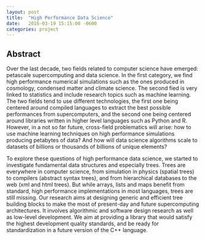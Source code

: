 ```yaml
---
layout: post
title:  "High Performance Data Science"
date:   2016-03-19 15:15:00 -0600
categories: project
---
```


## Abstract

Over the last decade, two fields related to computer science have emerged: petascale supercomputing and data science. In the first category, we find high performance numerical simulations such as the ones produced in cosmology, condensed matter and climate science. The second fied is very linked to statistics and include research topics such as machine learning. The two fields tend to use different technologies, the first one being centered around compiled languages to extract the best possible performances from supercomputers, and the second one being centered around libraries written in higher level languages such as Python and R. However, in a not so far future, cross-field problematics will arise: how to use machine learning techniques on high performance simulations producing petabytes of data? And how will data science algorithms scale to datasets of billions or thousands of billions of unique elements?

To explore these questions of high performance data science, we started to investigate fundamental data structures and especially trees. Trees are everywhere in computer science, from simulation in physics (spatial trees) to compilers (abstract syntax trees), and from hierarchical databases to the web (xml and html trees). But while arrays, lists and maps benefit from standard, high performance implementations in most languages, trees are still missing. Our research aims at designing generic and efficient tree building blocks to make the most of present-day and future supercomputing architectures. It involves algorithmic and software design research as well as low-level development. We aim at providing a library that would satisfy the highest development quality standards, and be ready for standardization in a future version of the C++ language.
